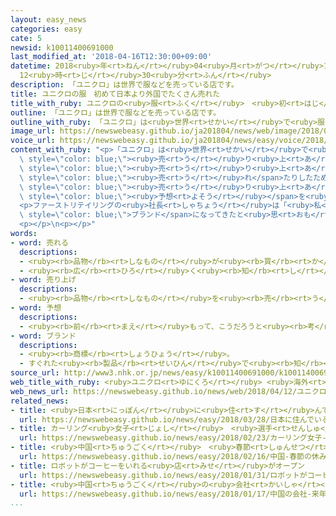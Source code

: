 ```yaml
---
layout: easy_news
categories: easy
cate: 5
newsid: k10011400691000
last_modified_at: '2018-04-16T12:30:00+09:00'
datetime: 2018<ruby>年<rt>ねん</rt></ruby>04<ruby>月<rt>がつ</rt></ruby>16<ruby>日<rt>にち</rt></ruby>
  12<ruby>時<rt>じ</rt></ruby>30<ruby>分<rt>ふん</rt></ruby>
description: 「ユニクロ」は世界で服などを売っている店です。
title: ユニクロの服　初めて日本より外国でたくさん売れた
title_with_ruby: ユニクロの<ruby>服<rt>ふく</rt></ruby>　<ruby>初<rt>はじ</rt></ruby>めて<ruby>日本<rt>にっぽん</rt></ruby>より<ruby>外国<rt>がいこく</rt></ruby>でたくさん<ruby>売<rt>う</rt></ruby>れた
outline: 「ユニクロ」は世界で服などを売っている店です。
outline_with_ruby: 「ユニクロ」は<ruby>世界<rt>せかい</rt></ruby>で<ruby>服<rt>ふく</rt></ruby>などを<ruby>売<rt>う</rt></ruby>っている<ruby>店<rt>みせ</rt></ruby>です。
image_url: https://newswebeasy.github.io/ja201804/news/web/image/2018/04/12/K10011400691_1804122021_1804122021_01_02.jpg
voice_url: https://newswebeasy.github.io/ja201804/news/easy/voice/2018/04/16/k10011400691000.mp4
content_with_ruby: "<p>「ユニクロ」は<ruby>世界<rt>せかい</rt></ruby>で<ruby>服<rt>ふく</rt></ruby>などを<ruby>売<rt>う</rt></ruby>っている<ruby>店<rt>みせ</rt></ruby>です。<ruby>去年<rt>きょねん</rt></ruby>９<ruby>月<rt>がつ</rt></ruby>から<ruby>今年<rt>ことし</rt></ruby>２<ruby>月<rt>がつ</rt></ruby>までの<span\
  \ style=\"color: blue;\"><ruby>売<rt>う</rt></ruby>り<ruby>上<rt>あ</rt></ruby>げ</span>は、<ruby>日本<rt>にっぽん</rt></ruby>で４９３６<ruby>億<rt>おく</rt></ruby><ruby>円<rt>えん</rt></ruby>、<ruby>日本<rt>にっぽん</rt></ruby><ruby>以外<rt>いがい</rt></ruby>の<ruby>国<rt>くに</rt></ruby>で５０７４<ruby>億<rt>おく</rt></ruby><ruby>円<rt>えん</rt></ruby>でした。<ruby>初<rt>はじ</rt></ruby>めて<ruby>日本<rt>にっぽん</rt></ruby>より<ruby>日本<rt>にっぽん</rt></ruby><ruby>以外<rt>いがい</rt></ruby>の<span\
  \ style=\"color: blue;\"><ruby>売<rt>う</rt></ruby>り<ruby>上<rt>あ</rt></ruby>げ</span>のほうが<ruby>多<rt>おお</rt></ruby>くなりました。<ruby>外国<rt>がいこく</rt></ruby>で<ruby>新<rt>あたら</rt></ruby>しい<ruby>店<rt>みせ</rt></ruby>をどんどんつくったり、<ruby>中国<rt>ちゅうごく</rt></ruby>や<ruby>韓国<rt>かんこく</rt></ruby>などで<ruby>暖<rt>あたた</rt></ruby>かい<ruby>下着<rt>したぎ</rt></ruby>や<ruby>軽<rt>かる</rt></ruby>いダウンジャケットなどがたくさん<span\
  \ style=\"color: blue;\"><ruby>売<rt>う</rt></ruby>れ</span>たりしたためです。</p>\n<p>ユニクロなどの<ruby>店<rt>みせ</rt></ruby>を<ruby>持<rt>も</rt></ruby>っている「ファーストリテイリング」という<ruby>会社<rt>かいしゃ</rt></ruby>は、<ruby>今年<rt>ことし</rt></ruby>９<ruby>月<rt>がつ</rt></ruby>から<ruby>来年<rt>らいねん</rt></ruby>８<ruby>月<rt>がつ</rt></ruby>までの<span\
  \ style=\"color: blue;\"><ruby>売<rt>う</rt></ruby>り<ruby>上<rt>あ</rt></ruby>げ</span>の<span\
  \ style=\"color: blue;\"><ruby>予想<rt>よそう</rt></ruby></span>を<ruby>今<rt>いま</rt></ruby>までより<ruby>高<rt>たか</rt></ruby>くすることにしました。</p>\n\
  <p>ファーストリテイリングの<ruby>社長<rt>しゃちょう</rt></ruby>は「<ruby>私<rt>わたし</rt></ruby>たちの<ruby>服<rt>ふく</rt></ruby>が<ruby>世界<rt>せかい</rt></ruby>で<ruby>知<rt>し</rt></ruby>られて、<span\
  \ style=\"color: blue;\">ブランド</span>になってきたと<ruby>思<rt>おも</rt></ruby>います」と<ruby>言<rt>い</rt></ruby>いました。</p>\n\
  <p></p>\n<p></p>"
words:
- word: 売れる
  descriptions:
  - <ruby><rb>品物</rb><rt>しなもの</rt></ruby>が<ruby><rb>買</rb><rt>か</rt></ruby>われる。
  - <ruby><rb>広</rb><rt>ひろ</rt></ruby>く<ruby><rb>知</rb><rt>し</rt></ruby>られる。
- word: 売り上げ
  descriptions:
  - <ruby><rb>品物</rb><rt>しなもの</rt></ruby>を<ruby><rb>売</rb><rt>う</rt></ruby>って<ruby><rb>得</rb><rt>え</rt></ruby>たお<ruby><rb>金</rb><rt>かね</rt></ruby>。
- word: 予想
  descriptions:
  - <ruby><rb>前</rb><rt>まえ</rt></ruby>もって、こうだろうと<ruby><rb>考</rb><rt>かんが</rt></ruby>えること。または、その<ruby><rb>考</rb><rt>かんが</rt></ruby>え。
- word: ブランド
  descriptions:
  - <ruby><rb>商標</rb><rt>しょうひょう</rt></ruby>。
  - すぐれた<ruby><rb>製品</rb><rt>せいひん</rt></ruby>で<ruby><rb>知</rb><rt>し</rt></ruby>られた<ruby><rb>会社</rb><rt>かいしゃ</rt></ruby>。また、そこで<ruby><rb>作</rb><rt>つく</rt></ruby>られた<ruby><rb>商品</rb><rt>しょうひん</rt></ruby>。
source_url: http://www3.nhk.or.jp/news/easy/k10011400691000/k10011400691000.html
web_title_with_ruby: <ruby>ユニクロ<rt>ゆにくろ</rt></ruby> <ruby>海外<rt>かいがい</rt></ruby>での<ruby>売<rt>う</rt></ruby>り<ruby>上<rt>あ</rt></ruby>げが<ruby>初<rt>はじ</rt></ruby>めて<ruby>国内<rt>こくない</rt></ruby><ruby>上回<rt>うわまわ</rt></ruby>る
web_news_url: https://newswebeasy.github.io/news/web/2018/04/12/ユニクロ-海外での売り上げが初めて国内上回る
related_news:
- title: <ruby>日本<rt>にっぽん</rt></ruby>に<ruby>住<rt>す</rt></ruby>んでいる<ruby>外国人<rt>がいこくじん</rt></ruby>は２５６<ruby>万<rt>まん</rt></ruby><ruby>人<rt>にん</rt></ruby>　<ruby>今<rt>いま</rt></ruby>までで<ruby>最<rt>もっと</rt></ruby>も<ruby>多<rt>おお</rt></ruby>い
  url: https://newswebeasy.github.io/news/easy/2018/03/28/日本に住んでいる外国人は256万人-今までで最も多い
- title: カーリング<ruby>女子<rt>じょし</rt></ruby>　<ruby>選手<rt>せんしゅ</rt></ruby>が<ruby>食<rt>た</rt></ruby>べているチーズケーキが<ruby>人気<rt>にんき</rt></ruby>
  url: https://newswebeasy.github.io/news/easy/2018/02/23/カーリング女子-選手が食べているチーズケーキが人気
- title: <ruby>中国<rt>ちゅうごく</rt></ruby>　<ruby>春節<rt>しゅんせつ</rt></ruby>の<ruby>休<rt>やす</rt></ruby>みに６５０<ruby>万<rt>まん</rt></ruby><ruby>人<rt>にん</rt></ruby>が<ruby>外国<rt>がいこく</rt></ruby><ruby>旅行<rt>りょこう</rt></ruby>に<ruby>行<rt>い</rt></ruby>く
  url: https://newswebeasy.github.io/news/easy/2018/02/16/中国-春節の休みに650万人が外国旅行に行く
- title: ロボットがコーヒーをいれる<ruby>店<rt>みせ</rt></ruby>がオープン
  url: https://newswebeasy.github.io/news/easy/2018/01/31/ロボットがコーヒーをいれる店がオープン
- title: <ruby>中国<rt>ちゅうごく</rt></ruby>の<ruby>会社<rt>かいしゃ</rt></ruby>　<ruby>来年<rt>らいねん</rt></ruby>アメリカで<ruby>車<rt>くるま</rt></ruby>を<ruby>売<rt>う</rt></ruby>り<ruby>始<rt>はじ</rt></ruby>める<ruby>計画<rt>けいかく</rt></ruby>を<ruby>発表<rt>はっぴょう</rt></ruby>
  url: https://newswebeasy.github.io/news/easy/2018/01/17/中国の会社-来年アメリカで車を売り始める計画を発表
...
```

